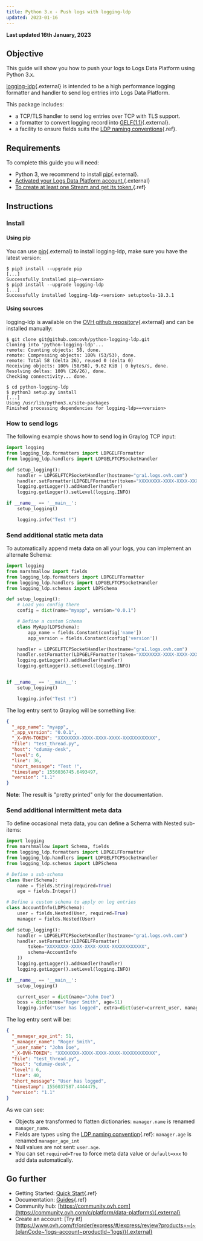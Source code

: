 ```yaml
---
title: Python 3.x - Push logs with logging-ldp
updated: 2023-01-16
---
```


**Last updated 16th January, 2023**

## Objective

This guide will show you how to push your logs to Logs Data Platform using Python 3.x.

[logging-ldp](https://github.com/ovh/python-logging-ldp){.external} is intended to be a high performance logging formatter and handler to send log entries into Logs Data Platform.

This package includes:

- a TCP/TLS handler to send log entries over TCP with TLS support.
- a formatter to convert logging record into [GELF(1.1)](https://go2docs.graylog.org/4-x/getting_in_log_data/gelf.html?tocpath=Getting%20in%20Log%20Data%7CLog%20Sources%7CGELF%7C_____0#GELFPayloadSpecification#gelf-payload-specification){.external}.
- a facility to ensure fields suits the [LDP naming conventions](/pages/platform/logs-data-platform/getting_started_field_naming_convention){.ref}.


## Requirements

To complete this guide you will need:

- Python 3, we recommend to install [pip](https://pip.pypa.io/en/stable/installing/){.external}.
- [Activated your Logs Data Platform account.](https://www.ovh.com/fr/order/express/#/new/express/resume?products=~%28~%28planCode~%27logs-account~productId~%27logs%29){.external}
- [To create at least one Stream and get its token.](/pages/platform/logs-data-platform/getting_started_quick_start){.ref}

## Instructions

### Install

#### Using pip

You can use [pip](https://pip.pypa.io/en/stable/){.external} to install logging-ldp, make sure you have the latest version:


```shell-session
$ pip3 install --upgrade pip
[...]
Successfully installed pip-<version>
$ pip3 install --upgrade logging-ldp
[...]
Successfully installed logging-ldp-<version> setuptools-18.3.1
```

#### Using sources

logging-ldp is available on the [OVH github repository](https://github.com/ovh/python-logging-ldp){.external} and can be installed manually:

```shell-session
$ git clone git@github.com:ovh/python-logging-ldp.git
Cloning into 'python-logging-ldp'...
remote: Counting objects: 58, done.
remote: Compressing objects: 100% (53/53), done.
remote: Total 58 (delta 26), reused 0 (delta 0)
Receiving objects: 100% (58/58), 9.62 KiB | 0 bytes/s, done.
Resolving deltas: 100% (26/26), done.
Checking connectivity... done.

$ cd python-logging-ldp
$ python3 setup.py install
[...]
Using /usr/lib/python3.x/site-packages
Finished processing dependencies for logging-ldp==<version>
```

### How to send logs

The following example shows how to send log in Graylog TCP input:

```python hl_lines="6 7"
import logging
from logging_ldp.formatters import LDPGELFFormatter
from logging_ldp.handlers import LDPGELFTCPSocketHandler

def setup_logging():
    handler = LDPGELFTCPSocketHandler(hostname="gra1.logs.ovh.com")
    handler.setFormatter(LDPGELFFormatter(token="XXXXXXXX-XXXX-XXXX-XXXX-XXXXXXXXXXXX"))
    logging.getLogger().addHandler(handler)
    logging.getLogger().setLevel(logging.INFO)

if __name__ == '__main__':
    setup_logging()

    logging.info("Test !")
```

### Send additional static meta data

To automatically append meta data on all your logs, you can implement an
alternate Schema:

```python hl_lines="16 17"
import logging
from marshmallow import fields
from logging_ldp.formatters import LDPGELFFormatter
from logging_ldp.handlers import LDPGELFTCPSocketHandler
from logging_ldp.schemas import LDPSchema

def setup_logging():
    # Load you config there
    config = dict(name="myapp", version="0.0.1")

    # Define a custom Schema
    class MyApp(LDPSchema):
        app_name = fields.Constant(config['name'])
        app_version = fields.Constant(config['version'])

    handler = LDPGELFTCPSocketHandler(hostname="gra1.logs.ovh.com")
    handler.setFormatter(LDPGELFFormatter(token="XXXXXXXX-XXXX-XXXX-XXXX-XXXXXXXXXXXX", schema=MyApp))
    logging.getLogger().addHandler(handler)
    logging.getLogger().setLevel(logging.INFO)


if __name__ == '__main__':
    setup_logging()

    logging.info("Test !")
```

The log entry sent to Graylog will be something like:

```json hl_lines="4"
{
  "_app_name": "myapp",
  "_app_version": "0.0.1",
  "_X-OVH-TOKEN": "XXXXXXXX-XXXX-XXXX-XXXX-XXXXXXXXXXXX",
  "file": "test_thread.py",
  "host": "cdumay-desk",
  "level": 6,
  "line": 36,
  "short_message": "Test !",
  "timestamp": 1556036745.6493497,
  "version": "1.1"
}
```

**Note**: The result is "pretty printed" only for the documentation.

### Send additional intermittent meta data

To define occasional meta data, you can define a Schema with Nested sub-items:

```python hl_lines="18 20"
import logging
from marshmallow import Schema, fields
from logging_ldp.formatters import LDPGELFFormatter
from logging_ldp.handlers import LDPGELFTCPSocketHandler
from logging_ldp.schemas import LDPSchema

# Define a sub-schema
class User(Schema):
    name = fields.String(required=True)
    age = fields.Integer()

# Define a custom schema to apply on log entries
class AccountInfo(LDPSchema):
    user = fields.Nested(User, required=True)
    manager = fields.Nested(User)

def setup_logging():
    handler = LDPGELFTCPSocketHandler(hostname="gra1.logs.ovh.com")
    handler.setFormatter(LDPGELFFormatter(
        token="XXXXXXXX-XXXX-XXXX-XXXX-XXXXXXXXXXXX",
        schema=AccountInfo
    ))
    logging.getLogger().addHandler(handler)
    logging.getLogger().setLevel(logging.INFO)

if __name__ == '__main__':
    setup_logging()

    current_user = dict(name="John Doe")
    boss = dict(name="Roger Smith", age=51)
    logging.info("User has logged", extra=dict(user=current_user, manager=boss))
```

The log entry sent will be:

```json hl_lines="5"
{
  "_manager_age_int": 51,
  "_manager_name": "Roger Smith",
  "_user_name": "John Doe",
  "_X-OVH-TOKEN": "XXXXXXXX-XXXX-XXXX-XXXX-XXXXXXXXXXXX",
  "file": "test_thread.py",
  "host": "cdumay-desk",
  "level": 6,
  "line": 40,
  "short_message": "User has logged",
  "timestamp": 1556037587.4444475,
  "version": "1.1"
}
```

As we can see:

* Objects are transformed to flatten dictionaries: `manager.name` is renamed `manager_name`.
* Fields are types using the [LDP naming convention](/pages/platform/logs-data-platform/getting_started_field_naming_convention){.ref}: `manager.age` is renamed `manager_age_int`
* Null values are not sent: `user.age`.
* You can set `required=True` to force meta data value or `default=xxx` to add data automatically.

## Go further

- Getting Started: [Quick Start](/pages/platform/logs-data-platform/getting_started_quick_start){.ref}
- Documentation: [Guides](/products/public-cloud-data-platforms-logs-data-platform){.ref}
- Community hub: [https://community.ovh.com](https://community.ovh.com/c/platform/data-platforms){.external}
- Create an account: [Try it!](https://www.ovh.com/fr/order/express/#/express/review?products=~(~(planCode~'logs-account~productId~'logs)){.external}
